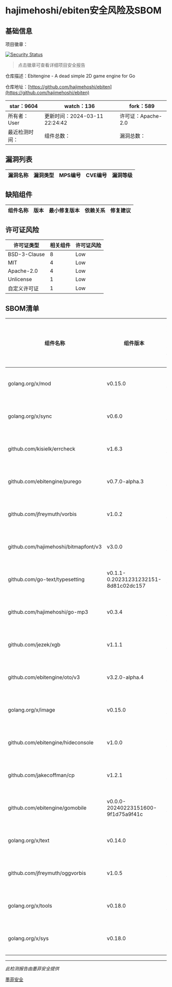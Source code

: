 # hajimehoshi/ebiten安全风险及SBOM

## 基础信息

项目徽章：

[![Security Status](https://www.murphysec.com/platform3/v31/badge/1767256105530064896.svg)](https://www.murphysec.com/console/report/1723769532856098816/1767256105530064896)

> 点击徽章可查看详细项目安全报告

仓库描述：Ebitengine - A dead simple 2D game engine for Go

仓库地址：[https://github.com/hajimehoshi/ebiten](https://github.com/hajimehoshi/ebiten)

| star：9604 | watch：136 | fork：589 |
| ----------- | -------------- | ------------ |
| 所有者：User | 更新时间：2024-03-11 22:24:42 | 许可证：Apache-2.0 |
| 最近检测时间： | 组件总数： | 漏洞总数： |




## 漏洞列表

| 漏洞名称 | 漏洞类型 | MPS编号 | CVE编号 | 漏洞等级 |
| ------- | ------ | ------- | ------ | ----- |





## 缺陷组件

| 组件名称 | 版本 | 最小修复版本 | 依赖关系 | 修复建议 |
| -------- | ---- | ------------ | -------- | -------- |





## 许可证风险

| 许可证类型 | 相关组件 | 许可证风险 |
| ---------- | -------- | ---------- |
|BSD-3-Clause|8|Low|
|MIT|4|Low|
|Apache-2.0|4|Low|
|Unlicense|1|Low|
|自定义许可证|1|Low|




## SBOM清单

| 组件名称 | 组件版本 | 是否直接依赖 | 仓库 |
| -------- | -------- | ------------ | ---- |
|golang.org/x/mod|v0.15.0|间接依赖|go|
|golang.org/x/sync|v0.6.0|直接依赖|go|
|github.com/kisielk/errcheck|v1.6.3|直接依赖|go|
|github.com/ebitengine/purego|v0.7.0-alpha.3|直接依赖|go|
|github.com/jfreymuth/vorbis|v1.0.2|间接依赖|go|
|github.com/hajimehoshi/bitmapfont/v3|v3.0.0|直接依赖|go|
|github.com/go-text/typesetting|v0.1.1-0.20231231232151-8d81c02dc157|直接依赖|go|
|github.com/hajimehoshi/go-mp3|v0.3.4|直接依赖|go|
|github.com/jezek/xgb|v1.1.1|直接依赖|go|
|github.com/ebitengine/oto/v3|v3.2.0-alpha.4|直接依赖|go|
|golang.org/x/image|v0.15.0|直接依赖|go|
|github.com/ebitengine/hideconsole|v1.0.0|直接依赖|go|
|github.com/jakecoffman/cp|v1.2.1|直接依赖|go|
|github.com/ebitengine/gomobile|v0.0.0-20240223151600-9f1d75a9f41c|直接依赖|go|
|golang.org/x/text|v0.14.0|直接依赖|go|
|github.com/jfreymuth/oggvorbis|v1.0.5|直接依赖|go|
|golang.org/x/tools|v0.18.0|直接依赖|go|
|golang.org/x/sys|v0.18.0|直接依赖|go|


------

*此检测报告由墨菲安全提供*

[墨菲安全](www.murphysec.com)
